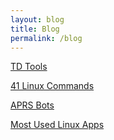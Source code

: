 ```yaml
---
layout: blog
title: Blog
permalink: /blog
---
```



[TD Tools](https://grnch.xyz/td-tools)

[41 Linux Commands](https://grnch.xyz/41-linux-commands)

[APRS Bots](https://grnch.xyz/aprs-bots)

[Most Used Linux Apps](https://grnch.xyz/most-used-linux-apps)

